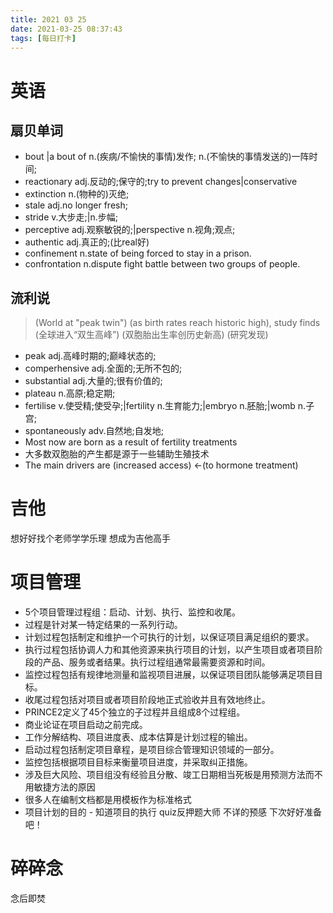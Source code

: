 ```yaml
---
title: 2021 03 25 
date: 2021-03-25 08:37:43
tags: [每日打卡]
---
```

# 英语
## 扇贝单词
- bout |a bout of n.(疾病/不愉快的事情)发作; n.(不愉快的事情发送的)一阵时间;
- reactionary adj.反动的;保守的;try to prevent changes|conservative
- extinction n.(物种的)灭绝;
- stale adj.no longer fresh;
- stride v.大步走;|n.步幅;
- perceptive adj.观察敏锐的;|perspective n.视角;观点;
- authentic adj.真正的;(比real好) 
- confinement n.state of being forced to stay in a prison.
- confrontation n.dispute fight battle between two groups of people.
## 流利说
> (World at "peak twin") (as birth rates reach historic high), study finds
(全球进入“双生高峰”) (双胞胎出生率创历史新高) (研究发现)
- peak adj.高峰时期的;巅峰状态的;
- comperhensive adj.全面的;无所不包的;
- substantial adj.大量的;很有价值的;
- plateau n.高原;稳定期;
- fertilise v.使受精;使受孕;|fertility n.生育能力;|embryo n.胚胎;|womb n.子宫;
- spontaneously adv.自然地;自发地;
- Most now are born as a result of fertility treatments
- 大多数双胞胎的产生都是源于一些辅助生殖技术
- The main drivers are (increased access) <-(to hormone treatment)
# 吉他
想好好找个老师学学乐理 想成为吉他高手
# 项目管理
- 5个项目管理过程组：启动、计划、执行、监控和收尾。
- 过程是针对某一特定结果的一系列行动。
- 计划过程包括制定和维护一个可执行的计划，以保证项目满足组织的要求。
- 执行过程包括协调人力和其他资源来执行项目的计划，以产生项目或者项目阶段的产品、服务或者结果。执行过程组通常最需要资源和时间。
- 监控过程包括有规律地测量和监视项目进展，以保证项目团队能够满足项目目标。
- 收尾过程包括对项目或者项目阶段地正式验收并且有效地终止。
- PRINCE2定义了45个独立的子过程并且组成8个过程组。
- 商业论证在项目启动之前完成。
- 工作分解结构、项目进度表、成本估算是计划过程的输出。
- 启动过程包括制定项目章程，是项目综合管理知识领域的一部分。
- 监控包括根据项目目标来衡量项目进度，并采取纠正措施。
- 涉及巨大风险、项目组没有经验且分散、竣工日期相当死板是用预测方法而不用敏捷方法的原因
- 很多人在编制文档都是用模板作为标准格式
- 项目计划的目的 - 知道项目的执行
quiz反押题大师 不详的预感 下次好好准备吧！
# 碎碎念 
念后即焚